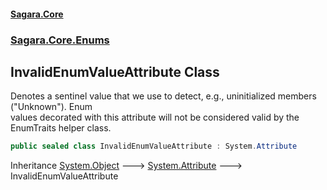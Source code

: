 #### [Sagara.Core](index.md 'index')
### [Sagara.Core.Enums](index.md#Sagara.Core.Enums 'Sagara.Core.Enums')

## InvalidEnumValueAttribute Class

Denotes a sentinel value that we use to detect, e.g., uninitialized members ("Unknown"). Enum  
values decorated with this attribute will not be considered valid by the EnumTraits helper class.

```csharp
public sealed class InvalidEnumValueAttribute : System.Attribute
```

Inheritance [System.Object](https://docs.microsoft.com/en-us/dotnet/api/System.Object 'System.Object') &#129106; [System.Attribute](https://docs.microsoft.com/en-us/dotnet/api/System.Attribute 'System.Attribute') &#129106; InvalidEnumValueAttribute